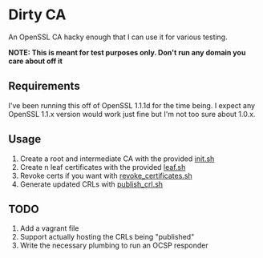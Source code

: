 # Dirty CA

An OpenSSL CA hacky enough that I can use it for various testing.

**NOTE: This is meant for test purposes only. Don't run any domain you care about off it**

## Requirements

I've been running this off of OpenSSL 1.1.1d for the time being. I expect any OpenSSL 1.1.x version would work just fine but I'm not too sure about 1.0.x.

## Usage

1. Create a root and intermediate CA with the provided [init.sh](init.sh)
1. Create n leaf certificates with the provided [leaf.sh](leaf.sh)
1. Revoke certs if you want with [revoke_certificates.sh](revoke_certificates.sh)
1. Generate updated CRLs with [publish_crl.sh](public_crl.sh)

## TODO

1. Add a vagrant file
1. Support actually hosting the CRLs being "published"
1. Write the necessary plumbing to run an OCSP responder
